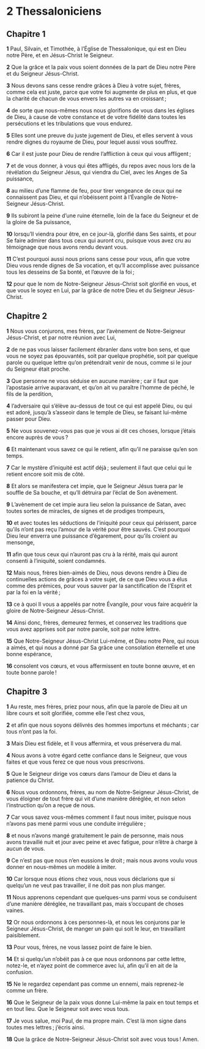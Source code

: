 # 2 Thessaloniciens

## Chapitre 1

**1** Paul, Silvain, et Timothée, à l’Église de Thessalonique, qui est en Dieu notre Père, et en Jésus-Christ le Seigneur.

**2** Que la grâce et la paix vous soient données de la part de Dieu notre Père et du Seigneur Jésus-Christ.

**3** Nous devons sans cesse rendre grâces à Dieu à votre sujet, frères, comme cela est juste, parce que votre foi augmente de plus en plus, et que la charité de chacun de vous envers les autres va en croissant ;

**4** de sorte que nous-mêmes nous nous glorifions de vous dans les églises de Dieu, à cause de votre constance et de votre fidélité dans toutes les persécutions et les tribulations que vous endurez.

**5** Elles sont une preuve du juste jugement de Dieu, et elles servent à vous rendre dignes du royaume de Dieu, pour lequel aussi vous souffrez.

**6** Car il est juste pour Dieu de rendre l’affliction à ceux qui vous affligent ;

**7** et de vous donner, à vous qui êtes affligés, du repos avec nous lors de la révélation du Seigneur Jésus, qui viendra du Ciel, avec les Anges de Sa puissance,

**8** au milieu d’une flamme de feu, pour tirer vengeance de ceux qui ne connaissent pas Dieu, et qui n’obéissent point à l’Évangile de Notre-Seigneur Jésus-Christ.

**9** Ils subiront la peine d’une ruine éternelle, loin de la face du Seigneur et de la gloire de Sa puissance,

**10** lorsqu’Il viendra pour être, en ce jour-là, glorifié dans Ses saints, et pour Se faire admirer dans tous ceux qui auront cru, puisque vous avez cru au témoignage que nous avons rendu devant vous.

**11** C’est pourquoi aussi nous prions sans cesse pour vous, afin que votre Dieu vous rende dignes de Sa vocation, et qu’Il accomplisse avec puissance tous les desseins de Sa bonté, et l’œuvre de la foi ;

**12** pour que le nom de Notre-Seigneur Jésus-Christ soit glorifié en vous, et que vous le soyez en Lui, par la grâce de notre Dieu et du Seigneur Jésus-Christ.

## Chapitre 2

**1** Nous vous conjurons, mes frères, par l’avènement de Notre-Seigneur Jésus-Christ, et par notre réunion avec Lui,

**2** de ne pas vous laisser facilement ébranler dans votre bon sens, et que vous ne soyez pas épouvantés, soit par quelque prophétie, soit par quelque parole ou quelque lettre qu’on prétendrait venir de nous, comme si le jour du Seigneur était proche.

**3** Que personne ne vous séduise en aucune manière ; car il faut que l’apostasie arrive auparavant, et qu’on ait vu paraître l’homme de péché, le fils de la perdition,

**4** l’adversaire qui s’élève au-dessus de tout ce qui est appelé Dieu, ou qui est adoré, jusqu’à s’asseoir dans le temple de Dieu, se faisant lui-même passer pour Dieu.

**5** Ne vous souvenez-vous pas que je vous ai dit ces choses, lorsque j’étais encore auprès de vous ?

**6** Et maintenant vous savez ce qui le retient, afin qu’il ne paraisse qu’en son temps.

**7** Car le mystère d’iniquité est actif déjà ; seulement il faut que celui qui le retient encore soit mis de côté.

**8** Et alors se manifestera cet impie, que le Seigneur Jésus tuera par le souffle de Sa bouche, et qu’Il détruira par l’éclat de Son avènement.

**9** L’avènement de cet impie aura lieu selon la puissance de Satan, avec toutes sortes de miracles, de signes et de prodiges trompeurs,

**10** et avec toutes les séductions de l’iniquité pour ceux qui périssent, parce qu’ils n’ont pas reçu l’amour de la vérité pour être sauvés. C’est pourquoi Dieu leur enverra une puissance d’égarement, pour qu’ils croient au mensonge,

**11** afin que tous ceux qui n’auront pas cru à la rérité, mais qui auront consenti à l’iniquité, soient condamnés.

**12** Mais nous, frères bien-aimés de Dieu, nous devons rendre à Dieu de continuelles actions de grâces à votre sujet, de ce que Dieu vous a élus comme des prémices, pour vous sauver par la sanctification de l’Esprit et par la foi en la vérité ;

**13** ce à quoi Il vous a appelés par notre Évangile, pour vous faire acquérir la gloire de Notre-Seigneur Jésus-Christ.

**14** Ainsi donc, frères, demeurez fermes, et conservez les traditions que vous avez apprises soit par notre parole, soit par notre lettre.

**15** Que Notre-Seigneur Jésus-Christ Lui-même, et Dieu notre Père, qui nous a aimés, et qui nous a donné par Sa grâce une consolation éternelle et une bonne espérance,

**16** consolent vos cœurs, et vous affermissent en toute bonne œuvre, et en toute bonne parole !

## Chapitre 3

**1** Au reste, mes frères, priez pour nous, afin que la parole de Dieu ait un libre cours et soit glorifiée, comme elle l’est chez vous,

**2** et afin que nous soyons délivrés des hommes importuns et méchants ; car tous n’ont pas la foi.

**3** Mais Dieu est fidèle, et Il vous affermira, et vous préservera du mal.

**4** Nous avons à votre égard cette confiance dans le Seigneur, que vous faites et que vous ferez ce que nous vous prescrivons.

**5** Que le Seigneur dirige vos cœurs dans l’amour de Dieu et dans la patience du Christ.

**6** Nous vous ordonnons, frères, au nom de Notre-Seigneur Jésus-Christ, de vous éloigner de tout frère qui vit d’une manière déréglée, et non selon l’instruction qu’on a reçue de nous.

**7** Car vous savez vous-mêmes comment il faut nous imiter, puisque nous n’avons pas mené parmi vous une conduite irrégulière ;

**8** et nous n’avons mangé gratuitement le pain de personne, mais nous avons travaillé nuit et jour avec peine et avec fatigue, pour n’être à charge à aucun de vous.

**9** Ce n’est pas que nous n’en eussions le droit ; mais nous avons voulu vous donner en nous-mêmes un modèle à imiter.

**10** Car lorsque nous étions chez vous, nous vous déclarions que si quelqu’un ne veut pas travailler, il ne doit pas non plus manger.

**11** Nous apprenons cependant que quelques-uns parmi vous se conduisent d’une manière déréglée, ne travaillant pas, mais s’occupant de choses vaines.

**12** Or nous ordonnons à ces personnes-là, et nous les conjurons par le Seigneur Jésus-Christ, de manger un pain qui soit le leur, en travaillant paisiblement.

**13** Pour vous, frères, ne vous lassez point de faire le bien.

**14** Et si quelqu’un n’obéit pas à ce que nous ordonnons par cette lettre, notez-le, et n’ayez point de commerce avec lui, afin qu’il en ait de la confusion.

**15** Ne le regardez cependant pas comme un ennemi, mais reprenez-le comme un frère.

**16** Que le Seigneur de la paix vous donne Lui-même la paix en tout temps et en tout lieu. Que le Seigneur soit avec vous tous.

**17** Je vous salue, moi Paul, de ma propre main. C’est là mon signe dans toutes mes lettres ; j’écris ainsi.

**18** Que la grâce de Notre-Seigneur Jésus-Christ soit avec vous tous ! Amen.
